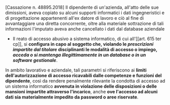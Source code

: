 [Cassazione n. 48895.2018]
Il dipendente di un'azienda, all'atto delle sue dimissioni, aveva copiato su alcuni supporti informatici i dati ingegneristici e di progettazione appartenenti all'ex datore di lavoro e ciò al fine di avvantaggiare una diretta concorrente, oltre alla materiale sottrazione di tali informazioni l'imputato aveva anche cancellato i dati dal database aziendale
- Il reato di accesso abusivo a sistema informatico, di cui all'[[art. 615 ter cp]], si **configura in capo al soggetto che, violando le _prescrizioni impartite dal titolare_ disciplinanti le modalità di accesso o impiego, _acceda o si mantenga illegittimamente in un database o in un software gestionale_**.

In ambito lavorativo e aziendale, tali parametri si riferiscono ai **limiti dell'autorizzazione di accesso ricavabili dalle competenze e funzioni del dipendente**, così da rendere penalmente rilevante la condotta di accesso ad un sistema informatico **avvenuta in violazione delle disposizioni o delle mansioni impartite attraverso l'incarico**, anche **ove l'accesso ad alcuni dati sia materialmente impedito da password o aree riservate**.
